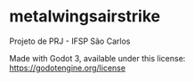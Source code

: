 ﻿# metalwingsairstrike
Projeto de PRJ - IFSP São Carlos

Made with Godot 3, available under this license: https://godotengine.org/license
